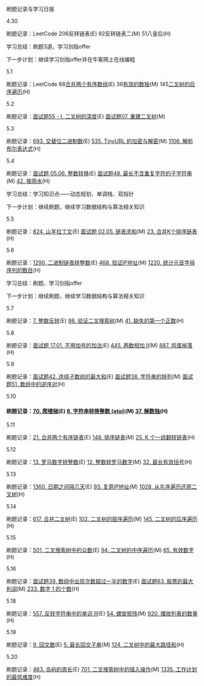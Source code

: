 刷题记录与学习日报

4.30

刷题记录：LeetCode 206反转链表(E) 92反转链表二(M) 51八皇后(H)

学习总结：刷题3道，学习剑指offer

下一步计划：继续学习剑指offer并在牛客网上在线编程

5.1

刷题记录：LeetCode 88[合并两个有序数组](https://leetcode-cn.com/problems/merge-sorted-array/)(E) 36[有效的数独](https://leetcode-cn.com/problems/valid-sudoku/)(M) 145[二叉树的后序遍历](https://leetcode-cn.com/problems/binary-tree-postorder-traversal/)(H)

5.2

刷题记录：[面试题55 - I. 二叉树的深度](https://leetcode-cn.com/problems/er-cha-shu-de-shen-du-lcof/)(E) [面试题07. 重建二叉树](https://leetcode-cn.com/problems/zhong-jian-er-cha-shu-lcof/)(M) 

5.3

刷题记录：[693. 交替位二进制数](https://leetcode-cn.com/problems/binary-number-with-alternating-bits/)(E) [535. TinyURL 的加密与解密](https://leetcode-cn.com/problems/encode-and-decode-tinyurl/)(M) [1106. 解析布尔表达式](https://leetcode-cn.com/problems/parsing-a-boolean-expression/)(H)

5.4

刷题记录：[面试题 05.06. 整数转换](https://leetcode-cn.com/problems/convert-integer-lcci/)(E) [面试题48. 最长不含重复字符的子字符串](https://leetcode-cn.com/problems/zui-chang-bu-han-zhong-fu-zi-fu-de-zi-zi-fu-chuan-lcof/)(M) [42. 接雨水](https://leetcode-cn.com/problems/trapping-rain-water/)(H)

学习总结：学习知识点——动态规划、单调栈、双指针

下一步计划：继续刷题，继续学习数据结构与算法相关知识

5.5

刷题记录：[824. 山羊拉丁文](https://leetcode-cn.com/problems/goat-latin/)(E) [面试题 02.05. 链表求和](https://leetcode-cn.com/problems/sum-lists-lcci/)(M) [23. 合并K个排序链表](https://leetcode-cn.com/problems/merge-k-sorted-lists/)(H)

5.6

刷题记录：[1290. 二进制链表转整数](https://leetcode-cn.com/problems/convert-binary-number-in-a-linked-list-to-integer/)(E) [468. 验证IP地址](https://leetcode-cn.com/problems/validate-ip-address/)(M) [1220. 统计元音字母序列的数目](https://leetcode-cn.com/problems/count-vowels-permutation/)(H)

学习总结：刷题、学习剑指offer

下一步计划：继续刷题，继续学习数据结构与算法相关知识

5.7

刷题记录：[7. 整数反转](https://leetcode-cn.com/problems/reverse-integer/)(E) [98. 验证二叉搜索树](https://leetcode-cn.com/problems/validate-binary-search-tree/)(M) [41. 缺失的第一个正数](https://leetcode-cn.com/problems/first-missing-positive/)(H)

5.8

刷题记录：[面试题 17.01. 不用加号的加法](https://leetcode-cn.com/problems/add-without-plus-lcci/)(E) [445. 两数相加 II](https://leetcode-cn.com/problems/add-two-numbers-ii/)(M) [887. 鸡蛋掉落](https://leetcode-cn.com/problems/super-egg-drop/)(H)

5.9

刷题记录：[面试题42. 连续子数组的最大和](https://leetcode-cn.com/problems/lian-xu-zi-shu-zu-de-zui-da-he-lcof/)(E) [面试题38. 字符串的排列](https://leetcode-cn.com/problems/zi-fu-chuan-de-pai-lie-lcof/)(M) [面试题51. 数组中的逆序对](https://leetcode-cn.com/problems/shu-zu-zhong-de-ni-xu-dui-lcof/)(H)

5.10

#### 刷题记录：[70. 爬楼梯](https://leetcode-cn.com/problems/climbing-stairs/)(E) [8. 字符串转换整数 (atoi)](https://leetcode-cn.com/problems/string-to-integer-atoi/)(M) [37. 解数独](https://leetcode-cn.com/problems/sudoku-solver/)(H)

5.11

刷题记录：[21. 合并两个有序链表](https://leetcode-cn.com/problems/merge-two-sorted-lists/)(E) [148. 排序链表](https://leetcode-cn.com/problems/sort-list/)(M) [25. K 个一组翻转链表](https://leetcode-cn.com/problems/reverse-nodes-in-k-group/)(H)

5.12

刷题记录：[13. 罗马数字转整数](https://leetcode-cn.com/problems/roman-to-integer/)(E) [12. 整数转罗马数字](https://leetcode-cn.com/problems/integer-to-roman/)(M) [32. 最长有效括号](https://leetcode-cn.com/problems/longest-valid-parentheses/)(H)

5.13

刷题记录：[1360. 日期之间隔几天](https://leetcode-cn.com/problems/number-of-days-between-two-dates/)(E) [93. 复原IP地址](https://leetcode-cn.com/problems/restore-ip-addresses/)(M) [1028. 从先序遍历还原二叉树](https://leetcode-cn.com/problems/recover-a-tree-from-preorder-traversal/)(H)

5.14

刷题记录：[617. 合并二叉树](https://leetcode-cn.com/problems/merge-two-binary-trees/)(E) [102. 二叉树的层序遍历](https://leetcode-cn.com/problems/binary-tree-level-order-traversal/)(M) [145. 二叉树的后序遍历](https://leetcode-cn.com/problems/binary-tree-postorder-traversal/)(H)

5.15

刷题记录：[501. 二叉搜索树中的众数](https://leetcode-cn.com/problems/find-mode-in-binary-search-tree/)(E) [94. 二叉树的中序遍历](https://leetcode-cn.com/problems/binary-tree-inorder-traversal/)(M) [65. 有效数字](https://leetcode-cn.com/problems/valid-number/)(H)

5.16

刷题记录：[面试题39. 数组中出现次数超过一半的数字](https://leetcode-cn.com/problems/shu-zu-zhong-chu-xian-ci-shu-chao-guo-yi-ban-de-shu-zi-lcof/)(E) [面试题63. 股票的最大利润](https://leetcode-cn.com/problems/gu-piao-de-zui-da-li-run-lcof/)(M) [233. 数字 1 的个数](https://leetcode-cn.com/problems/number-of-digit-one/)(H)

5.18

刷题记录：[557. 反转字符串中的单词 III](https://leetcode-cn.com/problems/reverse-words-in-a-string-iii/)(E) [54. 螺旋矩阵](https://leetcode-cn.com/problems/spiral-matrix/)(M) [920. 播放列表的数量](https://leetcode-cn.com/problems/number-of-music-playlists/)(H)

5.19

刷题记录：[9. 回文数](https://leetcode-cn.com/problems/palindrome-number/)(E) [5. 最长回文子串](https://leetcode-cn.com/problems/longest-palindromic-substring/)(M) [124. 二叉树中的最大路径和](https://leetcode-cn.com/problems/binary-tree-maximum-path-sum/)(H)

5.20

刷题记录：[463. 岛屿的周长](https://leetcode-cn.com/problems/island-perimeter/)(E) [701. 二叉搜索树中的插入操作](https://leetcode-cn.com/problems/insert-into-a-binary-search-tree/)(M) [1335. 工作计划的最低难度](https://leetcode-cn.com/problems/minimum-difficulty-of-a-job-schedule/)(H)



